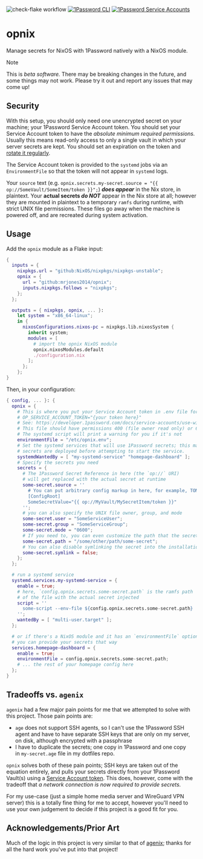 ![check-flake workflow](https://github.com/mrjones2014/opnix/actions/workflows/check-flake.yml/badge.svg) [![1Password CLI](https://img.shields.io/badge/1Password-CLI-blue?logo=1password&label=1Password)](https://developer.1password.com/docs/cli/) [![1Password Service Accounts](https://img.shields.io/badge/1Password-Service%20Accounts-blue?logo=1password&label=1Password)](https://developer.1password.com/docs/service-accounts)

# opnix

Manage secrets for NixOS with 1Password natively with a NixOS module.

> [!NOTE]
> This is _beta software._ There may be breaking changes in the future, and some things may not work.
> Please try it out and report any issues that may come up!

## Security

With this setup, you should only need one unencrypted secret on your machine; your 1Password Service Account token.
You should set your Service Account token to have the _absolute minimum required permissions._ Usually this means read-only
access to only a single vault in which your server secrets are kept. You should set an expiration on the token and
[rotate it regularly](https://developer.1password.com/docs/service-accounts/manage-service-accounts/#rotate-token).

The Service Account token is provided to the `systemd` jobs via an `EnvironmentFile` so that the token will not appear in `systemd` logs.

Your `source` text (e.g. `opnix.secrets.my-secret.source = "{{ op://SomeVault/SomeItem/token }}";`) _**does appear**_ in the Nix store, in plaintext.
Your **actual secrets _do NOT_** appear in the Nix store at all; however they are mounted in plaintext to a temporary `ramfs` during runtime, with
strict UNIX file permissions. These files go away when the machine is powered off, and are recreated during system activation.

## Usage

Add the `opnix` module as a Flake input:

```nix
{
  inputs = {
    nixpkgs.url = "github:NixOS/nixpkgs/nixpkgs-unstable";
    opnix = {
      url = "github:mrjones2014/opnix";
      inputs.nixpkgs.follows = "nixpkgs";
    };
  };

  outputs = { nixpkgs, opnix, ... }:
    let system = "x86_64-linux";
    in {
      nixosConfigurations.nixos-pc = nixpkgs.lib.nixosSystem {
        inherit system;
        modules = [
          # import the opnix NixOS module
          opnix.nixosModules.default
          ./configuration.nix
        ];
      };
    };
}
```

Then, in your configuration:

```nix
{ config, ... }: {
  opnix = {
    # This is where you put your Service Account token in .env file format, e.g.
    # OP_SERVICE_ACCOUNT_TOKEN="{your token here}"
    # See: https://developer.1password.com/docs/service-accounts/use-with-1password-cli/#get-started
    # This file should have permissions 400 (file owner read only) or 600 (file owner read-write)
    # The systemd script will print a warning for you if it's not
    environmentFile = "/etc/opnix.env";
    # Set the systemd services that will use 1Password secrets; this makes them wait until
    # secrets are deployed before attempting to start the service.
    systemdWantedBy = [ "my-systemd-service" "homepage-dashboard" ];
    # Specify the secrets you need
    secrets = {
      # The 1Password Secret Reference in here (the `op://` URI)
      # will get replaced with the actual secret at runtime
      some-secret.source = ''
        # You can put arbitrary config markup in here, for example, TOML config
        [ConfigRoot]
        SomeSecretValue="{{ op://MyVault/MySecretItem/token }}"
      '';
      # you can also specify the UNIX file owner, group, and mode
      some-secret.user = "SomeServiceUser";
      some-secret.group = "SomeServiceGroup";
      some-secret.mode = "0600";
      # If you need to, you can even customize the path that the secret gets installed to
      some-secret.path = "/some/other/path/some-secret";
      # You can also disable symlinking the secret into the installation destination
      some-secret.symlink = false;
    };
  };

  # run a systemd service
  systemd.services.my-systemd-service = {
    enable = true;
    # here, `config.opnix.secrets.some-secret.path` is the ramfs path
    # of the file with the actual secret injected
    script = ''
      some-script --env-file ${config.opnix.secrets.some-secret.path}
    '';
    wantedBy = [ "multi-user.target" ];
  };

  # or if there's a NixOS module and it has an `environmentFile` option,
  # you can provide your secrets that way
  services.homepage-dashboard = {
    enable = true;
    environmentFile = config.opnix.secrets.some-secret.path;
    # ... the rest of your homepage config here
  };
}
```

## Tradeoffs vs. `agenix`

`agenix` had a few major pain points for me that we attempted to solve with this project. Those pain points are:

- `age` does not support SSH agents, so I can't use the 1Password SSH agent and have to have separate SSH keys that are only on my server, on disk, although encrypted with a passphrase
- I have to duplicate the secrets; one copy in 1Password and one copy in `my-secret.age` file in my dotfiles repo.

`opnix` solves both of these pain points; SSH keys are taken out of the equation entirely, and pulls your secrets directly from your 1Password Vault(s)
using a [Service Account token](https://developer.1password.com/docs/service-accounts/). This does, however, come with the tradeoff that
_a network connection is now required to provide secrets._

For my use-case (just a simple home media server and WireGuard VPN server) this is a totally fine thing for me to accept,
however you'll need to use your own judgement to decide if this project is a good fit for you.

## Acknowledgements/Prior Art

Much of the logic in this project is very similar to that of [agenix](https://github.com/ryantm/agenix); thanks for all the hard work you've put into that project!
